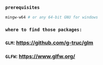 ### `prerequisites`

```bash
mingw-w64 # or any 64-bit GNU for windows
```

### `where to find those packages:`
### `GLM`: https://github.com/g-truc/glm
### `GLFW`: https://www.glfw.org/
